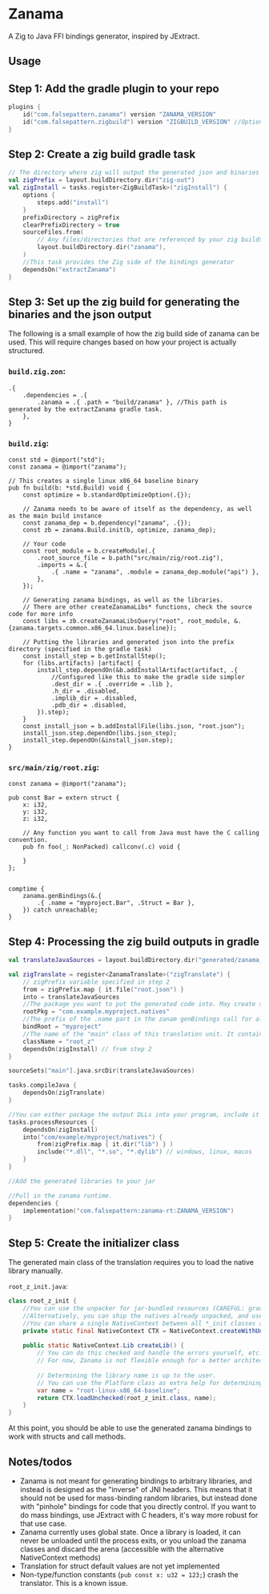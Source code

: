 # Zanama

A Zig to Java FFI bindings generator, inspired by JExtract.

## Usage <a name="usage"></a>

## Step 1: Add the gradle plugin to your repo <a name="usage1"></a>

```kotlin
plugins {
    id("com.falsepattern.zanama") version "ZANAMA_VERSION"
    id("com.falsepattern.zigbuild") version "ZIGBUILD_VERSION" //Optional, but it's highly recommended you use this plugin for compiling zig via gradle.
}
```

## Step 2: Create a zig build gradle task

```kotlin
// The directory where zig will output the generated json and binaries
val zigPrefix = layout.buildDirectory.dir("zig-out")
val zigInstall = tasks.register<ZigBuildTask>("zigInstall") {
    options {
        steps.add("install")
    }
    prefixDirectory = zigPrefix
    clearPrefixDirectory = true
    sourceFiles.from(
        // Any files/directories that are referenced by your zig buildscript, as well as:
        layout.buildDirectory.dir("zanama"),
    )
    //This task provides the Zig side of the bindings generator
    dependsOn("extractZanama")
}
```

## Step 3: Set up the zig build for generating the binaries and the json output

The following is a small example of how the zig build side of zanama can be used. This will require changes based on how your project is actually structured.

### `build.zig.zon`:

```zig
.{
    .dependencies = .{
        .zanama = .{ .path = "build/zanama" }, //This path is generated by the extractZanama gradle task.
    },
}
```

### `build.zig`:

```zig
const std = @import("std");
const zanama = @import("zanama");

// This creates a single linux x86_64 baseline binary
pub fn build(b: *std.Build) void {
    const optimize = b.standardOptimizeOption(.{});

    // Zanama needs to be aware of itself as the dependency, as well as the main build instance
    const zanama_dep = b.dependency("zanama", .{});
    const zb = zanama.Build.init(b, optimize, zanama_dep);

    // Your code
    const root_module = b.createModule(.{
        .root_source_file = b.path("src/main/zig/root.zig"),
        .imports = &.{
            .{ .name = "zanama", .module = zanama_dep.module("api") },
        },
    });

    // Generating zanama bindings, as well as the libraries.
    // There are other createZanamaLibs* functions, check the source code for more info
    const libs = zb.createZanamaLibsQuery("root", root_module, &.{zanama.targets.common.x86_64.linux.baseline});

    // Putting the libraries and generated json into the prefix directory (specified in the gradle task)
    const install_step = b.getInstallStep();
    for (libs.artifacts) |artifact| {
        install_step.dependOn(&b.addInstallArtifact(artifact, .{
            //Configured like this to make the gradle side simpler
            .dest_dir = .{ .override = .lib },
            .h_dir = .disabled,
            .implib_dir = .disabled,
            .pdb_dir = .disabled,
        }).step);
    }
    const install_json = b.addInstallFile(libs.json, "root.json");
    install_json.step.dependOn(libs.json_step);
    install_step.dependOn(&install_json.step);
}

```

### `src/main/zig/root.zig`:

```zig
const zanama = @import("zanama");

pub const Bar = extern struct {
    x: i32,
    y: i32,
    z: i32,

    // Any function you want to call from Java must have the C calling convention.
    pub fn foo(_: NonPacked) callconv(.c) void {

    }
};


comptime {
    zanama.genBindings(&.{
        .{ .name = "myproject.Bar", .Struct = Bar },
    }) catch unreachable;
}

```

## Step 4: Processing the zig build outputs in gradle
```kotlin
val translateJavaSources = layout.buildDirectory.dir("generated/zanama_root")

val zigTranslate = register<ZanamaTranslate>("zigTranslate") {
    // zigPrefix variable specified in step 2
    from = zigPrefix.map { it.file("root.json") }
    into = translateJavaSources
    //The package you want to put the generated code into. May create sub-packages for nested structs, but never above this package.
    rootPkg = "com.example.myproject.natives"
    //The prefix of the .name part in the zanam genBindings call for all the bindings you added
    bindRoot = "myproject"
    //The name of the "main" class of this translation unit. It contains shared type info used by all bindings in the json
    className = "root_z"
    dependsOn(zigInstall) // from step 2
}

sourceSets["main"].java.srcDir(translateJavaSources)

tasks.compileJava {
    dependsOn(zigTranslate)
}

//You can either package the output DLLs into your program, include it in the generated jar file, or whatever else
tasks.processResources {
    dependsOn(zigInstall)
    into("com/example/myproject/natives") {
        from(zigPrefix.map { it.dir("lib") } )
        include("*.dll", "*.so", "*.dylib") // windows, linux, macos
    }
}

//Add the generated libraries to your jar

//Pull in the zanama runtime.
dependencies {
    implementation("com.falsepattern:zanama-rt:ZANAMA_VERSION")
}
```

## Step 5: Create the initializer class

The generated main class of the translation requires you to load the native library manually.

`root_z_init.java`:
```java
class root_z_init {
    //You can use the unpacker for jar-bundled resources (CAREFUL: gradle's application `run` task DOES NOT run the jar, so createWithUnpacker won't work there! Make a custom gradle task that runs your jar if you want to use it)
    //Alternatively, you can ship the natives already unpacked, and use NativeContext.create(Path)
    //You can share a single NativeContext between all *_init classes as long as you package all the natives into the same directory
    private static final NativeContext CTX = NativeContext.createWithUnpacker(Path.of("natives"), "com/example/myproject/natives/");
    
    public static NativeContext.Lib createLib() {
        // You can do this checked and handle the errors yourself, etc.
        // For now, Zanama is not flexible enough for a better architecture, so this is fine.
        
        // Determining the library name is up to the user.
        // You can use the Platform class as extra help for determining the OS/CPU.
        var name = "root-linux-x86_64-baseline";
        return CTX.loadUnchecked(root_z_init.class, name);
    }
}
```

At this point, you should be able to use the generated zanama bindings to work with structs and call methods.


## Notes/todos

- Zanama is not meant for generating bindings to arbitrary libraries, and instead is designed as the "inverse" of JNI headers. This means that it should not be used for
mass-binding random libraries, but instead done with "pinhole" bindings for code that you directly control. If you want to do mass bindings, use JExtract with C headers,
it's way more robust for that use case.
- Zanama currently uses global state. Once a library is loaded, it can never be unloaded until the process exits, or you unload the zanama classes and discard the arena (accessible with the alternative NativeContext methods)
- Translation for struct default values are not yet implemented
- Non-type/function constants (`pub const x: u32 = 123;`) crash the translator. This is a known issue.

